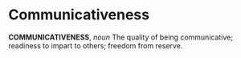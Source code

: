 # Communicativeness

**COMMUNICATIVENESS**, _noun_ The quality of being communicative; readiness to impart to others; freedom from reserve.